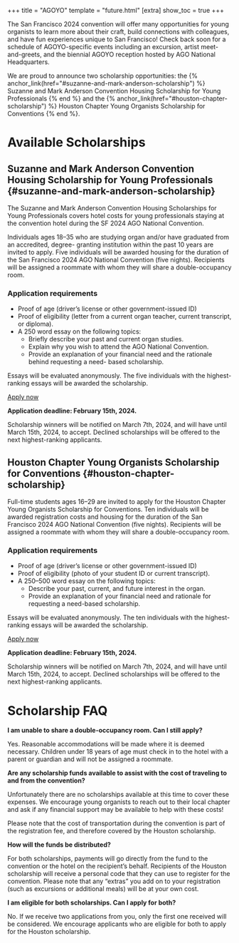 +++
title = "AGOYO"
template = "future.html"
[extra]
show_toc = true
+++

The San Francisco 2024 convention will offer many opportunities for young organists to learn
more about their craft, build connections with colleagues, and have fun experiences unique to San
Francisco! Check back soon for a schedule of AGOYO-specific events including an excursion, artist
meet-and-greets, and the biennial AGOYO reception hosted by AGO National Headquarters.

We are proud to announce two scholarship opportunities: the
{% anchor_link(href="#suzanne-and-mark-anderson-scholarship") %}
Suzanne and Mark Anderson Convention Housing Scholarship for Young Professionals
{% end %}
and the
{% anchor_link(href="#houston-chapter-scholarship") %}
Houston Chapter Young Organists Scholarship for Conventions
{% end %}.

# Available Scholarships

## Suzanne and Mark Anderson Convention Housing Scholarship for Young Professionals {#suzanne-and-mark-anderson-scholarship}

The Suzanne and Mark Anderson Convention Housing Scholarships for Young Professionals covers hotel
costs for young professionals staying at the convention hotel during the SF 2024 AGO National
Convention.

Individuals ages 18–35 who are studying organ and/or have graduated from an accredited, degree-
granting institution within the past 10 years are invited to apply. Five individuals will be awarded
housing for the duration of the San Francisco 2024 AGO National Convention (five nights). Recipients
will be assigned a roommate with whom they will share a double-occupancy room.

### Application requirements

* Proof of age (driver’s license or other government-issued ID)
* Proof of eligibility (letter from a current organ teacher, current transcript, or diploma).
* A 250 word essay on the following topics:
    * Briefly describe your past and current organ studies.
    * Explain why you wish to attend the AGO National Convention.
    * Provide an explanation of your financial need and the rationale behind requesting a need-
      based scholarship.

Essays will be evaluated anonymously. The five individuals with the highest-ranking essays will be
awarded the scholarship.

<div class="apply-now-box">
<a class="fancy-button" href="" rel="external">Apply now</a>

**Application deadline: February 15th, 2024.**

</div>



Scholarship winners will be notified on March 7th, 2024, and will have until March 15th, 2024, to
accept. Declined scholarships will be offered to the next highest-ranking applicants.

## Houston Chapter Young Organists Scholarship for Conventions {#houston-chapter-scholarship}

Full-time students ages 16–29 are invited to apply for the Houston Chapter Young Organists
Scholarship for Conventions. Ten individuals will be awarded registration costs and housing for
the duration of the San Francisco 2024 AGO National Convention (five nights). Recipients will be
assigned a roommate with whom they will share a double-occupancy room.

### Application requirements

* Proof of age (driver’s license or other government-issued ID)
* Proof of eligibility (photo of your student ID or current transcript).
* A 250–500 word essay on the following topics:
    * Describe your past, current, and future interest in the organ.
    * Provide an explanation of your financial need and rationale for requesting a need-based
      scholarship.

Essays will be evaluated anonymously. The ten individuals with the highest-ranking essays will be
awarded the scholarship.

<div class="apply-now-box">
<a class="fancy-button" href="" rel="external">Apply now</a>

**Application deadline: February 15th, 2024.**

</div>

Scholarship winners will be notified on March 7th, 2024, and will have until March 15th, 2024, to
accept. Declined scholarships will be offered to the next highest-ranking applicants.

# Scholarship FAQ

**I am unable to share a double-occupancy room. Can I still apply?**

Yes. Reasonable accommodations will be made where it is deemed necessary. Children under 18 years of
age must check in to the hotel with a parent or guardian and will not be assigned a roommate.

**Are any scholarship funds available to assist with the cost of traveling to and from the
convention?**

Unfortunately there are no scholarships available at this time to cover these expenses. We encourage
young organists to reach out to their local chapter and ask if any financial support may be
available to help with these costs!

Please note that the cost of transportation during the convention is part of the registration fee,
and therefore covered by the Houston scholarship.

**How will the funds be distributed?**

For both scholarships, payments will go directly from the fund to the convention or the hotel on the
recipient’s behalf. Recipients of the Houston scholarship will receive a personal code that they can
use to register for the convention. Please note that any “extras” you add on to your registration
(such as excursions or additional meals) will be at your own cost.

**I am eligible for both scholarships. Can I apply for both?**

No. If we receive two applications from you, only the first one received will be considered. We
encourage applicants who are eligible for both to apply for the Houston scholarship.
